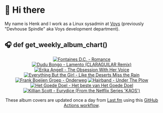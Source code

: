 # 👋 Hi there

My name is Henk and I work as a Linux sysadmin at <a href="https://www.voys.co/about/">Voys</a> (previously "Devhouse Spindle" aka Voys development department).

## 🎧 def get_weekly_album_chart()
<!-- lastfm -->
<p align="center"><a href="https://www.last.fm/music/Fontaines+D.C./Romance"><img src="https://lastfm.freetls.fastly.net/i/u/64s/4f4ae1fdc6b81d93c41c0054d596ccf0.png" title="Fontaines D.C. - Romance"></a> <a href="https://www.last.fm/music/Dudu+Bongo/Lamento+(CLARAGUILAR+Remix)"><img src="https://lastfm.freetls.fastly.net/i/u/64s/7f947d86920d2431d6803a1fa51956ac.jpg" title="Dudu Bongo - Lamento (CLARAGUILAR Remix)"></a> <a href="https://www.last.fm/music/Erika+Angell/The+Obsession+With+Her+Voice"><img src="https://lastfm.freetls.fastly.net/i/u/64s/b724f02b4d65bfa29e334f493a4dbbe7.jpg" title="Erika Angell - The Obsession With Her Voice"></a> <a href="https://www.last.fm/music/Everything+But+the+Girl/Like+the+Deserts+Miss+the+Rain"><img src="https://lastfm.freetls.fastly.net/i/u/64s/7d0ccd404f0fc79eb73fc58ebf795bb3.jpg" title="Everything But the Girl - Like the Deserts Miss the Rain"></a> <a href="https://www.last.fm/music/Frank+Boeijen+Groep/Onderweg"><img src="https://lastfm.freetls.fastly.net/i/u/64s/1e600aec741646799afea8136b987eb7.jpg" title="Frank Boeijen Groep - Onderweg"></a> <a href="https://www.last.fm/music/Hairband/Under+The+Plow"><img src="https://lastfm.freetls.fastly.net/i/u/64s/efb75d261682971700a45309139a70ad.jpg" title="Hairband - Under The Plow"></a> <a href="https://www.last.fm/music/Het+Goede+Doel/Het+beste+van+Het+Goede+Doel"><img src="https://lastfm.freetls.fastly.net/i/u/64s/040c8b34dd40121e0d3fceb1b95d3b9d.jpg" title="Het Goede Doel - Het beste van Het Goede Doel"></a> <a href="https://www.last.fm/music/Killian+Scott/Eurydice+(From+the+Netflix+Series+%27KAOS%27)"><img src="https://lastfm.freetls.fastly.net/i/u/64s/527e32b796f0dc69599d09f66fcbe883.jpg" title="Killian Scott - Eurydice (From the Netflix Series 'KAOS')"></a> </p>

<p align="center">These album covers are updated once a day from <a href="https://www.last.fm/user/hbokh">Last.fm</a> using this <a href="https://github.com/marketplace/actions/lastfm-to-markdown">GitHub Actions workflow</a>.</p>
